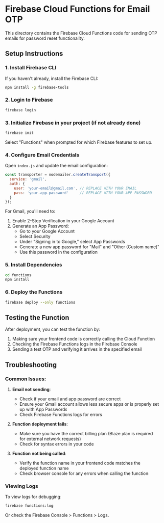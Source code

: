 # Firebase Cloud Functions for Email OTP

This directory contains the Firebase Cloud Functions code for sending OTP emails for password reset functionality.

## Setup Instructions

### 1. Install Firebase CLI

If you haven't already, install the Firebase CLI:

```bash
npm install -g firebase-tools
```

### 2. Login to Firebase

```bash
firebase login
```

### 3. Initialize Firebase in your project (if not already done)

```bash
firebase init
```

Select "Functions" when prompted for which Firebase features to set up.

### 4. Configure Email Credentials

Open `index.js` and update the email configuration:

```javascript
const transporter = nodemailer.createTransport({
  service: 'gmail',
  auth: {
    user: 'your-email@gmail.com', // REPLACE WITH YOUR EMAIL
    pass: 'your-app-password'     // REPLACE WITH YOUR APP PASSWORD
  }
});
```

For Gmail, you'll need to:
1. Enable 2-Step Verification in your Google Account
2. Generate an App Password:
   - Go to your Google Account
   - Select Security
   - Under "Signing in to Google," select App Passwords
   - Generate a new app password for "Mail" and "Other (Custom name)"
   - Use this password in the configuration

### 5. Install Dependencies

```bash
cd functions
npm install
```

### 6. Deploy the Functions

```bash
firebase deploy --only functions
```

## Testing the Function

After deployment, you can test the function by:

1. Making sure your frontend code is correctly calling the Cloud Function
2. Checking the Firebase Functions logs in the Firebase Console
3. Sending a test OTP and verifying it arrives in the specified email

## Troubleshooting

### Common Issues:

1. **Email not sending**:
   - Check if your email and app password are correct
   - Ensure your Gmail account allows less secure apps or is properly set up with App Passwords
   - Check Firebase Functions logs for errors

2. **Function deployment fails**:
   - Make sure you have the correct billing plan (Blaze plan is required for external network requests)
   - Check for syntax errors in your code

3. **Function not being called**:
   - Verify the function name in your frontend code matches the deployed function name
   - Check browser console for any errors when calling the function

### Viewing Logs

To view logs for debugging:

```bash
firebase functions:log
```

Or check the Firebase Console > Functions > Logs.
